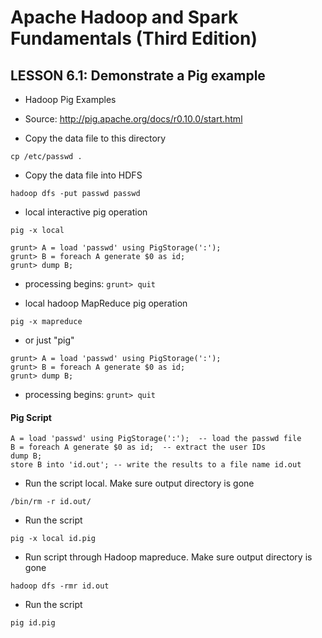 # Apache Hadoop and Spark Fundamentals (Third Edition)

## LESSON 6.1: Demonstrate a Pig example


* Hadoop Pig Examples
* Source: http://pig.apache.org/docs/r0.10.0/start.html


* Copy the data file to this directory  

`cp /etc/passwd .`

* Copy the data file into HDFS  

`hadoop dfs -put passwd passwd`
 
* local interactive pig operation  
```
pig -x local

grunt> A = load 'passwd' using PigStorage(':'); 
grunt> B = foreach A generate $0 as id; 
grunt> dump B; 
```

* processing begins: `grunt> quit`


* local hadoop MapReduce pig operation  

`pig -x mapreduce`

* or just "pig"
```
grunt> A = load 'passwd' using PigStorage(':'); 
grunt> B = foreach A generate $0 as id; 
grunt> dump B; 
```

* processing begins:  `grunt> quit`

#### Pig Script
```pig
A = load 'passwd' using PigStorage(':');  -- load the passwd file
B = foreach A generate $0 as id;  -- extract the user IDs
dump B;
store B into 'id.out'; -- write the results to a file name id.out
```

* Run the script local. Make sure output directory is gone  

`/bin/rm -r id.out/`

* Run the script  

`pig -x local id.pig`

* Run script through Hadoop mapreduce. Make sure output directory is gone  

`hadoop dfs -rmr id.out`

* Run the script  

`pig id.pig`
